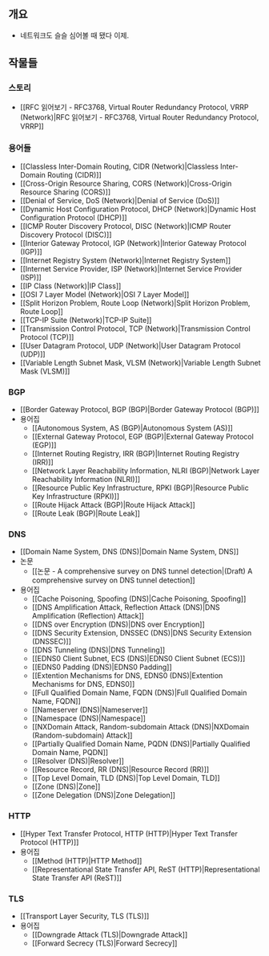 ## 개요

- 네트워크도 슬슬 심어볼 때 됐다 이제.

## 작물들

### 스토리

- [[RFC 읽어보기 - RFC3768, Virtual Router Redundancy Protocol, VRRP (Network)|RFC 읽어보기 - RFC3768, Virtual Router Redundancy Protocol, VRRP]]

### 용어들

- [[Classless Inter-Domain Routing, CIDR (Network)|Classless Inter-Domain Routing (CIDR)]]
- [[Cross-Origin Resource Sharing, CORS (Network)|Cross-Origin Resource Sharing (CORS)]]
- [[Denial of Service, DoS (Network)|Denial of Service (DoS)]]
- [[Dynamic Host Configuration Protocol, DHCP (Network)|Dynamic Host Configuration Protocol (DHCP)]]
- [[ICMP Router Discovery Protocol, DISC (Network)|ICMP Router Discovery Protocol (DISC)]]
- [[Interior Gateway Protocol, IGP (Network)|Interior Gateway Protocol (IGP)]]
- [[Internet Registry System (Network)|Internet Registry System]]
- [[Internet Service Provider, ISP (Network)|Internet Service Provider (ISP)]]
- [[IP Class (Network)|IP Class]]
- [[OSI 7 Layer Model (Network)|OSI 7 Layer Model]]
- [[Split Horizon Problem, Route Loop (Network)|Split Horizon Problem, Route Loop]]
- [[TCP-IP Suite (Network)|TCP-IP Suite]]
- [[Transmission Control Protocol, TCP (Network)|Transmission Control Protocol (TCP)]]
- [[User Datagram Protocol, UDP (Network)|User Datagram Protocol (UDP)]]
- [[Variable Length Subnet Mask, VLSM (Network)|Variable Length Subnet Mask (VLSM)]]

### BGP

- [[Border Gateway Protocol, BGP (BGP)|Border Gateway Protocol (BGP)]]
- 용어집
	- [[Autonomous System, AS (BGP)|Autonomous System (AS)]]
	- [[External Gateway Protocol, EGP (BGP)|External Gateway Protocol (EGP)]]
	- [[Internet Routing Registry, IRR (BGP)|Internet Routing Registry (IRR)]]
	- [[Network Layer Reachability Information, NLRI (BGP)|Network Layer Reachability Information (NLRI)]]
	- [[Resource Public Key Infrastructure, RPKI (BGP)|Resource Public Key Infrastructure (RPKI)]]
	- [[Route Hijack Attack (BGP)|Route Hijack Attack]]
	- [[Route Leak (BGP)|Route Leak]]

### DNS

- [[Domain Name System, DNS (DNS)|Domain Name System, DNS]]
- 논문
	- [[논문 - A comprehensive survey on DNS tunnel detection|(Draft) A comprehensive survey on DNS tunnel detection]]
- 용어집
	- [[Cache Poisoning, Spoofing (DNS)|Cache Poisoning, Spoofing]]
	- [[DNS Amplification Attack, Reflection Attack (DNS)|DNS Amplification (Reflection) Attack]]
	- [[DNS over Encryption (DNS)|DNS over Encryption]]
	- [[DNS Security Extension, DNSSEC (DNS)|DNS Security Extension (DNSSEC)]]
	- [[DNS Tunneling (DNS)|DNS Tunneling]]
	- [[EDNS0 Client Subnet, ECS (DNS)|EDNS0 Client Subnet (ECS)]]
	- [[EDNS0 Padding (DNS)|EDNS0 Padding]]
	- [[Extention Mechanisms for DNS, EDNS0 (DNS)|Extention Mechanisms for DNS, EDNS0]]
	- [[Full Qualified Domain Name, FQDN (DNS)|Full Qualified Domain Name, FQDN]]
	- [[Nameserver (DNS)|Nameserver]]
	- [[Namespace (DNS)|Namespace]]
	- [[NXDomain Attack, Random-subdomain Attack (DNS)|NXDomain (Random-subdomain) Attack]]
	- [[Partially Qualified Domain Name, PQDN (DNS)|Partially Qualified Domain Name, PQDN]]
	- [[Resolver (DNS)|Resolver]]
	- [[Resource Record, RR (DNS)|Resource Record (RR)]]
	- [[Top Level Domain, TLD (DNS)|Top Level Domain, TLD]]
	- [[Zone (DNS)|Zone]]
	- [[Zone Delegation (DNS)|Zone Delegation]]

### HTTP

- [[Hyper Text Transfer Protocol, HTTP (HTTP)|Hyper Text Transfer Protocol (HTTP)]]
- 용어집
	- [[Method (HTTP)|HTTP Method]]
	- [[Representational State Transfer API, ReST (HTTP)|Representational State Transfer API (ReST)]]

### TLS

- [[Transport Layer Security, TLS (TLS)]]
- 용어집
	- [[Downgrade Attack (TLS)|Downgrade Attack]]
	- [[Forward Secrecy (TLS)|Forward Secrecy]]